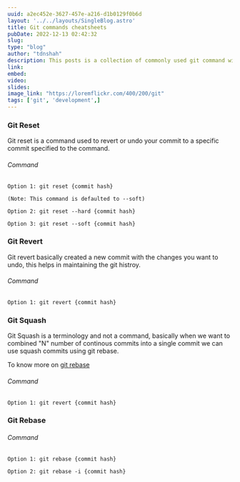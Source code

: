 ```yaml
---
uuid: a2ec452e-3627-457e-a216-d1b0129f0b6d
layout: '../../layouts/SingleBlog.astro'
title: Git commands cheatsheets
pubDate: 2022-12-13 02:42:32
slug:
type: "blog"
author: "tdnshah"
description: This posts is a collection of commonly used git command with the description hwlping speed up developers in there day to day task.
link: 
embed: 
video: 
slides: 
image_link: "https://loremflickr.com/400/200/git"
tags: ['git', 'development',]
---
```


### <a id="#git_reset">Git Reset</a>

Git reset is a command used to revert or undo your commit to a specific commit specified to the command.

###### Command
```
Option 1: git reset {commit hash}

(Note: This command is defaulted to --soft)

Option 2: git reset --hard {commit hash}

Option 3: git reset --soft {commit hash}

```

###  <a id="#git_revert">Git Revert</a>

Git revert basically created a new commit with the changes you want to undo, this helps in maintaining the git histroy.


###### Command 

```
Option 1: git revert {commit hash}

```


###  <a id="#git_squash">Git Squash</a>

Git Squash is a terminology and not a command, basically when we want to combined "N" number of continous commits into a single commit we can use squash commits using git rebase.

To know more on [git rebase](#git-rebase) 


###### Command 

```
Option 1: git revert {commit hash}

```


###  <a id="#git_rebase">Git Rebase</a>

###### Command 

```
Option 1: git rebase {commit hash}

Option 2: git rebase -i {commit hash}

```